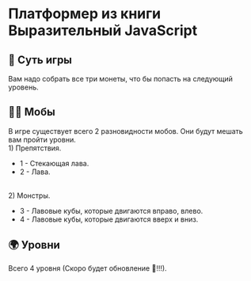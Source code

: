 # Платформер из книги Выразительный JavaScript

<h2>💎 Суть игры</h2>
Вам надо собрать все три монеты, что бы попасть на следующий уровень.
<h2>🏃🌋 Мобы</h2>
В игре существует всего 2 разновидности мобов. Они будут мешать вам пройти уровни.
<br>1) Препятствия.</br>
  <ul>
  <li>1 - Стекающая лава.
  <li>2 - Лава.
  </ul>
<br>2) Монстры.</br>
  <ul>
  <li>3 - Лавовые кубы, которые двигаются вправо, влево.
  <li>4 - Лавовые кубы, которые двигаются вверх и вниз.
  </ul>
<h2>🌍 Уровни</h2>
Всего 4 уровня (Скоро будет обновление 🙉!!!).
